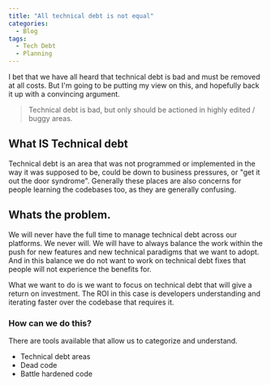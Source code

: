 ```yaml
---
title: "All technical debt is not equal"
categories:
  - Blog
tags:
  - Tech Debt
  - Planning
---
```

I bet that we have all heard that technical debt is bad and must be removed at all costs. But I'm going to be putting my view on this, and hopefully back it up with a convincing argument.

> Technical debt is bad, but only should be actioned in highly edited / buggy areas.
> 

## What IS Technical debt

Technical debt is an area that was not programmed or implemented in the way it was supposed to be, could be down to business pressures, or "get it out the door syndrome". Generally these places are also concerns for people learning the codebases too, as they are generally confusing.

## Whats the problem.

We will never have the full time to manage technical debt across our platforms. We never will. We will have to always balance the work within the push for new features and new technical paradigms that we want to adopt. And in this balance we do not want to work on technical debt fixes that people will not experience the benefits for. 

What we want to do is we want to focus on technical debt that will give a return on investment. The ROI in this case is developers understanding and iterating faster over the codebase that requires it. 

### How can we do this?

There are tools available that allow us to categorize and understand. 

- Technical debt areas
- Dead code
- Battle hardened code